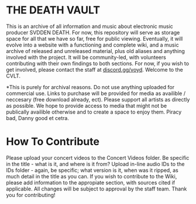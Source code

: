 # THE DEATH VAULT
This is an archive of all information and music about electronic music producer SVDDEN DEATH. For now, this repository will serve as storage space for all that we have so far, free for public viewing. Eventually, it will evolve into a website with a functioning and complete wiki, and a music archive of released and unreleased material, plus old aliases and anything involved with the project. It will be community-led, with volunteers contributing with their own findings to both sections. For now, if you wish to get involved, please contact the staff at [discord.gg/voyd](https://discord.gg/voyd). Welcome to the CVLT.

*This is purely for archival reasons. Do not use anything uploaded for commercial use. Links to purchase will be provided for media as availible / neccesary (free download already, ect). Please support all artists as directly as possible. We hope to provide access to media that might not be publically availible otherwise and to create a space to enjoy them. Piracy bad, Danny good et cetra.

# How To Contribute
Please upload your concert videos to the Concert Videos folder. Be specific in the title - what is it, and where is it from? Upload in-line audio IDs to the IDs folder - again, be specific; what version is it, when was it ripped, as much detail in the title as you can. If you wish to contribute to the Wiki, please add information to the appropiate section, with sources cited if applicable. All changes will be subject to approval by the staff team. Thank you for contributing!
